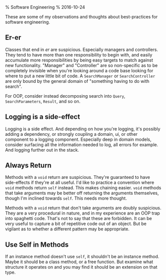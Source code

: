 % Software Engineering
% 2016-10-24

These are some of my observations and thoughts about best-practices for software
engineering.

## Er-er

Classes that end in _er_ are suspicious. Especially managers and controllers.
They tend to have more than one responsibility to begin with, and easily
accumulate more responsibilities by being easy targets to match against new
functionality. "Manager" and "Controller" are so non-specific as to be
completely invisible when you're looking around a code base looking for where to
put a new little bit of code. A `SearchManager` or `SearchController` are
only bound by the general domain of "something having to do with search".

For OOP, consider instead decomposing search into `Query`, `SearchParameters`,
`Result`, and so on.

## Logging is a side-effect

Logging is a side effect. And depending on how you're logging, it's possibly
adding a dependency, or strongly coupling a domain, ui, or other component to a
logging component. Especially deep in domain models, consider surfacing all the
information needed to log, all errors for example. And logging further out in
the stack.

## Always Return

Methods with a `void` return are suspicious. They're guaranteed to have
side-effects if they're at all useful. I'd like to practice a convention where
`void` methods return `self` instead. This makes chaining easier. `void` methods
that take arguments may be better off returning the arguments themselves, though
I'm inclined towards `self`. This needs more thought.

Methods with a `void` return that don't take arguments are doubly suspicious.
They are a very procedural in nature, and in my experience are an OOP trap into
spaghetti code. That's not to say that these are forbidden. It can be very
useful to capture a bit of repetitive code out of an object. But be vigilant as
to whether a different pattern may be appropriate.

## Use Self in Methods

If an instance method doesn't use `self`, it shouldn't be an instance method.
Maybe it should be a class method, or a free function. But examine what
structure it operates on and you may find it should be an extension on that
type.
